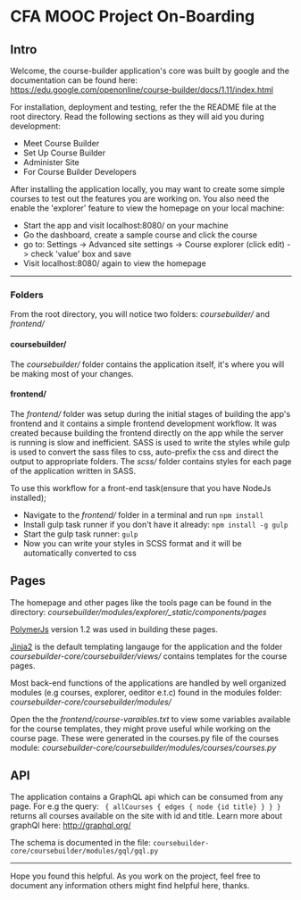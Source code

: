 # CFA MOOC Project On-Boarding


## Intro
Welcome, the course-builder application's core was built by google and the documentation can be found here: https://edu.google.com/openonline/course-builder/docs/1.11/index.html

For installation, deployment and testing, refer the the README file at the root directory. Read the following sections as they will aid you during development:
- Meet Course Builder
- Set Up Course Builder
- Administer Site
- For Course Builder Developers

After installing the application locally, you may want to create some simple courses to test out the features you are working on. You also need the enable the 'explorer' feature to view the homepage on your local machine:
- Start the app and visit localhost:8080/ on your machine
- Go the dashboard, create a sample course and click the course
- go to: Settings -> Advanced site settings -> Course explorer (click edit) -> check 'value' box and save
- Visit localhost:8080/ again to view the homepage

---
### Folders
From the root directory, you will notice two folders: *coursebuilder/* and *frontend/*

#### coursebuilder/
The *coursebuilder/* folder contains the application itself, it's where you will be making most of your changes.

#### frontend/
The *frontend/* folder was setup during the initial stages of building the app's frontend and it contains a simple frontend development workflow. It was created because building the frontend directly on the app while the server is running is slow and inefficient. SASS is used to write the styles while gulp is used to convert the sass files to css, auto-prefix the css and direct the output to appropriate folders. The *scss/* folder contains styles for each page of the application written in SASS.

To use this workflow for a front-end task(ensure that you have NodeJs installed);
- Navigate to the *frontend/* folder in a terminal and run `npm install`
- Install gulp task runner if you don't have it already: `npm install -g gulp`
- Start the gulp task runner: `gulp`
- Now you can write your styles in SCSS format and it will be automatically converted to css

## Pages

The homepage and other pages like the tools page can be found in the directory: *coursebuilder/modules/explorer/_static/components/pages*

[PolymerJs](https://www.polymer-project.org/1.0/start/) version 1.2 was used in building these pages.

[Jinja2](http://jinja.pocoo.org/docs/2.9/) is the default templating langauge for the application and the folder *coursebuilder-core/coursebuilder/views/* contains templates for the course pages.

Most back-end functions of the applications are handled by well organized modules (e.g courses, explorer, oeditor e.t.c) found in the modules folder: *coursebuilder-core/coursebuilder/modules/*

Open the the *frontend/course-varaibles.txt* to view some variables available for the course templates, they might prove useful while working on the course page. These were generated in the courses.py file of the courses module: *coursebuilder-core/coursebuilder/modules/courses/courses.py*

## API

The application contains a GraphQL api which can be consumed from any page. For e.g the query:
` {
    allCourses {
      edges {
        node {id title}
      }
    }
  }` returns all courses available on the site with id and title. Learn more about graphQl here: http://graphql.org/

  The schema is documented in the file: `coursebuilder-core/coursebuilder/modules/gql/gql.py`

---

Hope you found this helpful. As you work on the project, feel free to document any information others might find helpful here, thanks.
